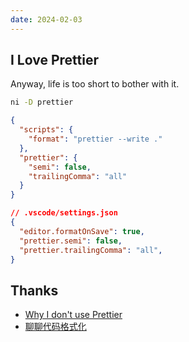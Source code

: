 ```yaml
---
date: 2024-02-03
---
```


## I Love Prettier

Anyway, life is too short to bother with it.

```sh
ni -D prettier
```

```json
{
  "scripts": {
    "format": "prettier --write ."
  },
  "prettier": {
    "semi": false,
    "trailingComma": "all"
  }
}
```

```json
// .vscode/settings.json
{
  "editor.formatOnSave": true,
  "prettier.semi": false,
  "prettier.trailingComma": "all",
}
```

## Thanks

- [Why I don't use Prettier](https://antfu.me/posts/why-not-prettier)
- [聊聊代码格式化](https://burogu.hyoban.vercel.app/post/code-format)
